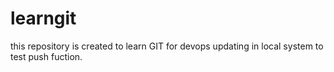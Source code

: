 # learngit
this repository is created to learn GIT for devops
updating in local system to test push fuction.
